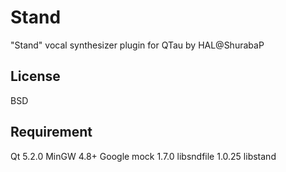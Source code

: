 Stand
=====

"Stand" vocal synthesizer plugin for QTau by HAL@ShurabaP

License
---

BSD

Requirement
---

Qt 5.2.0
MinGW 4.8+
Google mock 1.7.0
libsndfile 1.0.25
libstand
